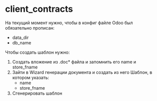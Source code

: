 # client_contracts

На текущий момент нужно, чтобы в конфиг файле Odoo был обязательно прописан: 
- data_dir
- db_name

Чтобы создать шаблон нужно:
1. Создать вложение из .doc* файла и запомнить его name и store_fname
2. Зайти в Wizard генерации документа и создать из него Шаблон, в котором указать:
    - name
    - store_fname
3. Сгенерировать шаблон